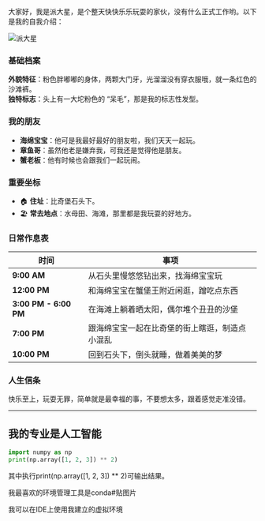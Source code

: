大家好，我是派大星，是个整天快快乐乐玩耍的家伙，没有什么正式工作哟。以下是我的自我介绍：​

![派大星](./images/patrick-star.jpg)  

### 基础档案​  
**外貌特征**：粉色胖嘟嘟的身体，两颗大门牙，光溜溜没有穿衣服哦，就一条红色的沙滩裤。​  
**独特标志**：头上有一大坨粉色的 “呆毛”，那是我的标志性发型。​  

### 我的朋友​  
- **海绵宝宝**：他可是我最好最好的朋友啦，我们天天一起玩。​  
- **章鱼哥**：虽然他老是嫌弃我，可我还是觉得他是朋友。​  
- **蟹老板**：他有时候也会跟我们一起玩闹。​  

### 重要坐标​  
- 🏠 **住址**：比奇堡石头下。​  
- 🏖️ **常去地点**：水母田、海滩，那里都是我玩耍的好地方。​  

### 日常作息表​  

| 时间           | 事项                                   |  
|----------------|--------------------------------------|  
| **9:00 AM**   | 从石头里慢悠悠钻出来，找海绵宝宝玩​       |  
| **12:00 PM**  | 和海绵宝宝在蟹堡王附近闲逛，蹭吃点东西​   |  
| **3:00 PM - 6:00 PM** | 在海滩上躺着晒太阳，偶尔堆个丑丑的沙堡​ |  
| **7:00 PM**   | 跟海绵宝宝一起在比奇堡的街上瞎逛，制造点小混乱​ |  
| **10:00 PM**  | 回到石头下，倒头就睡，做着美美的梦​       |  

### 人生信条  
快乐至上，玩耍无罪，简单就是最幸福的事，不要想太多，跟着感觉走准没错。

---

## 我的专业是人工智能

```python
import numpy as np
print(np.array([1, 2, 3]) ** 2)
```

其中执行print(np.array([1, 2, 3]) ** 2)可输出结果。

我最喜欢的环境管理工具是conda#贴图片


我可以在IDE上使用我建立的虚拟环境
